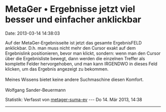 MetaGer • Ergebnisse jetzt viel besser und einfacher anklickbar
===============================================================

Date: 2013-03-14 14:38:03

Auf der MetaGer-Ergebnisseite ist jetzt das gesamte ErgebnisFELD
anklickbar. D.h. man muss nicht mehr den Cursor exakt auf dem
Ergebnislink positionieren, bevor man klickt, sondern: wenn man den
Cursor über die Ergebnisliste bewegt, dann werden die einzelnen Treffer
als komplette Felder hervorgehoben, und man kann IRGENDWO in dieses Feld
klicken, um das Ergebnis angezeigt zu bekommen.\
\
Meines Wissens bietet keine andere Suchmaschine diesen Komfort.\
\
Wolfgang Sander-Beuermann

Statistik: Verfasst von
[metager-suma-ev](http://forum.suma-ev.de/memberlist.php?mode=viewprofile&u=2)
--- Do 14. Mär 2013, 14:38

------------------------------------------------------------------------

